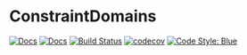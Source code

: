 # ConstraintDomains

[![Docs](https://img.shields.io/badge/docs-dev-blue.svg)](https://JuliaConstraints.github.io/ConstraintDomains.jl/dev)
[![Docs](https://img.shields.io/badge/docs-stable-blue.svg)](https://JuliaConstraints.github.io/ConstraintDomains.jl/stable)
[![Build Status](https://github.com/JuliaConstraints/ConstraintDomains.jl/workflows/CI/badge.svg)](https://github.com/JuliaConstraints/ConstraintDomains.jl/actions)
[![codecov](https://codecov.io/gh/JuliaConstraints/ConstraintDomains.jl/branch/main/graph/badge.svg?token=msThsQQPZ4)](https://codecov.io/gh/JuliaConstraints/ConstraintDomains.jl)
[![Code Style: Blue](https://img.shields.io/badge/code%20style-blue-4495d1.svg)](https://github.com/invenia/BlueStyle)
